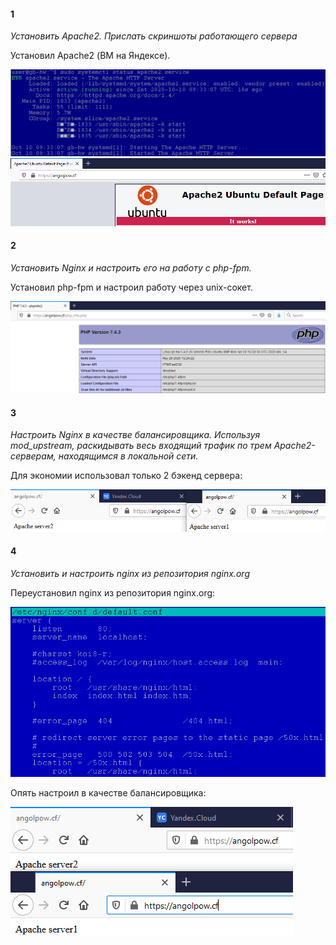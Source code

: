 #### 1
*Установить Apache2. Прислать скриншоты работающего сервера*

Установил Apache2 (ВМ на Яндексе).

![](7-1.PNG)
![](7-2.PNG)


#### 2
*Установить Nginx и настроить его на работу с php-fpm.*

Установил php-fpm и настроил работу через unix-сокет.

![](7-3.PNG)

#### 3
*Настроить Nginx в качестве балансировщика. Используя mod_upstream, раскидывать весь входящий трафик по трем Apache2-серверам, находящимся в локальной сети.*

Для экономии использовал только 2 бэкенд сервера:

![](7-4.PNG)

#### 4
*Установить и настроить nginx из репозитория nginx.org*

Переустановил nginx из репозитория nginx.org:

![](7-5.PNG)

Опять настроил в качестве балансировщика:

![](7-6.PNG)
